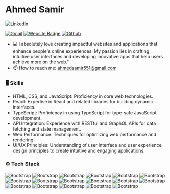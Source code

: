 # Ahmed Samir


[![Linkedin](https://img.shields.io/badge/-LinkedIn-blue?style=flat&logo=Linkedin&logoColor=white)](https://www.linkedin.com/in/ahmedsamir-dev/)

[![Gmail](https://img.shields.io/badge/-Gmail-c14438?style=flat&logo=Gmail&logoColor=white)](mailto:ahmedsamir551@gmail.com)
[![Website Badge](https://img.shields.io/badge/-Website-c14438?style=flat&logo=Google-Chrome&logoColor=white&link=https://ahmedsamir.dev)](https://ahmedsamir.dev)
[![Github](https://img.shields.io/github/followers/ahmedsamirdev?label=Follow&style=social)](https://github.com/ahmedsamirdev)

- 💻 I absolutely love creating impactful websites and applications that enhance people's online experiences. My passion lies in crafting intuitive user interfaces and developing innovative apps that help users achieve more on the web."
- 📫 How to reach me: ahmedsamir551@gmail.com


### 🖥 Skills

- HTML, CSS, and JavaScript: Proficiency in core web technologies.
- React: Expertise in React and related libraries for building dynamic interfaces.
- TypeScript: Proficiency in using TypeScript for type-safe JavaScript development.
- API Integration: Experience with RESTful and GraphQL APIs for data fetching and state management.
- Web Performance: Techniques for optimizing web performance and rendering.
- UI/UX Principles: Understanding of user interface and user experience design principles to create intuitive and engaging applications.
### ⚙️ Tech Stack

![Bootstrap](https://img.shields.io/badge/-HTML5-05122A?style=flat-square&logo=HTML5&color=353535) ![Bootstrap](https://img.shields.io/badge/-CSS-05122A?style=flat-square&logo=CSS3&color=353535) ![Bootstrap](https://img.shields.io/badge/-JavaScript%20ES6-05122A?style=flat-square&logo=JavaScript&color=353535) ![Bootstrap](https://img.shields.io/badge/-React-05122A?style=flat-square&logo=React&color=353535) ![Bootstrap](https://img.shields.io/badge/-Next.Js-05122A?style=flat-square&logo=Next.Js&color=353535) ![Bootstrap](https://img.shields.io/badge/-GraphQL-05122A?style=flat-square&logo=GraphQL&color=353535) ![Bootstrap](https://img.shields.io/badge/-Node.Js-05122A?style=flat-square&logo=Node.Js&color=353535) ![Bootstrap](https://img.shields.io/badge/-Framer%20Motion-05122A?style=flat-square&logo=Framer-Motion&color=353535) ![Bootstrap](https://img.shields.io/badge/-TailwindCSS-05122A?style=flat-square&logo=TailwindCSS&color=353535) ![Bootstrap](https://img.shields.io/badge/-SCSS-05122A?style=flat-square&logo=sass&color=353535) ![Bootstrap](https://img.shields.io/badge/-MongoDB-05122A?style=flat-square&logo=MongoDB&color=353535) ![Bootstrap](https://img.shields.io/badge/-Firebase-05122A?style=flat-square&logo=Firebase&color=353535) ![Bootstrap](https://img.shields.io/badge/-Git-05122A?style=flat-square&logo=Git&color=353535) ![Bootstrap](https://img.shields.io/badge/-React%20Query-05122A?style=flat-square&logo=React20Query&color=353535) ![Bootstrap](https://img.shields.io/badge/-React%20Native-05122A?style=flat-square&logo=React&color=353535)
![Bootstrap](https://img.shields.io/badge/-TypeScript-05122A?style=flat-square&logo=TypeScript&color=353535) ![Bootstrap](https://img.shields.io/badge/-Sentry-05122A?style=flat-square&logo=Sentry&color=353535)


